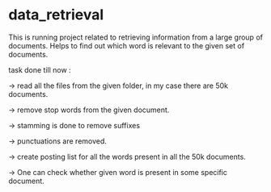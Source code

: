 # data_retrieval
This is running project related to retrieving information from a large group of documents.
Helps to find out which word is relevant to the given set of documents.

task done till now :



-> read all the files from the given folder, in my case there are 50k documents.

-> remove stop words from the given document.

-> stamming is done to remove suffixes 

-> punctuations are removed.

-> create posting list for all the words present in all the 50k documents.

-> One can check whether given word is present in some specific document.
